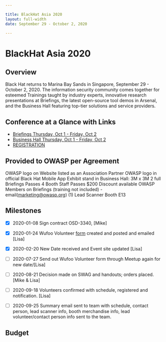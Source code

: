 ```yaml
---

title: BlackHat Asia 2020
layout: full-width
date: September 29 - October 2, 2020

---
```


# BlackHat Asia 2020

## Overview
 
 
Black Hat returns to Marina Bay Sands in Singapore, September 29 - October 2, 2020. The information security community comes together for esteemed Trainings taught by industry experts, innovative research presentations at Briefings, the latest open-source tool demos in Arsenal, and the Business Hall featuring top-tier solutions and service providers.

## Conference at a Glance with Links

- [Briefings Thursday, Oct 1 - Friday, Oct 2](https://www.blackhat.com/asia-20/briefings/schedule/index.html)
- [Business Hall Thursday, Oct 1 - Friday, Oct 2](https://www.blackhat.com/asia-20/sponsors.html)
- [REGISTRATION](https://blackhat.informatech.com/asia/2020/?)

## Provided to OWASP per Agreement

OWASP logo on Website listed as an Association Partner
OWASP logo in official Black Hat Mobile App
Exhibit stand in Business Hall: 3M x 3M
2 full Briefings Passes
4 Booth Staff Passes
$200 Discount available OWASP Members on Briefings (training not included) - email(marketing@owasp.org)
(1) Lead Scanner
Booth E13

## Milestones

* [x] 2020-01-08 Sign contract OSD-3340, [Mike]
* [X] 2020-01-24 Wufoo Volunteer [form](https://owasp.wufoo.com/forms/q1m4my2a1br8l7g/) created and posted and emailed [Lisa]
* [X] 2020-02-20 New Date received and Event site updated [Lisa]
* [ ] 2020-07-27 Send out Wufoo Volunteer form through Meetup again for new date/[Lisa]
* [ ] 2020-08-21 Decision made on SWAG and handouts; orders placed.[Mike & Lisa]
* [ ] 2020-09-18 Volunteers confirmed with schedule, registered and notification. [Lisa]
* [ ] 2020-09-25 Summary email sent to team with schedule, contact person, lead scanner info, booth merchandise info, lead volunteer/contact person info sent to the team.



## Budget


